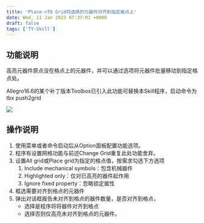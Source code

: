 ```yaml
---
title: 'Place->TO Grid将选择的元器件对齐到指定格点上'
date: Wed, 11 Jan 2023 07:37:01 +0000
draft: false
tags: ['TY-Skill']
---
```


功能说明
----

高亮元器件原点没在格点上的元器件，并可以通过选项将元器件批量移动到指定格点处。

Allegro16.6的某个补丁版本Toolbox已引入此功能可替换本Skill程序，启动命令为tbx push2grid

![](https://a1024.synology.me:222/images/blog2023/dalgrid.png)

操作说明
----

1.  使用菜单或者命令启动后从Option面板配置功能选项。
2.  程序有设置网格功能与前述Change Grid重复此处功能舍弃。
3.  设置All grid或Place grid为指定的格点值，按需求勾选下方选项
    1.  Include mechanical symbols：包含机械器件
    2.  Highlighted only：仅对已高亮的器件起作用
    3.  Ignore fixed property：忽略锁定属性
4.  框选需要对齐到格点的元器件
5.  弹出对话框报告未对齐到格点的器件数量，是否对齐到格点，
    *   选择是程序将将器件对齐到格点
    *   选择否则仅高亮未对齐到格点的元器件。